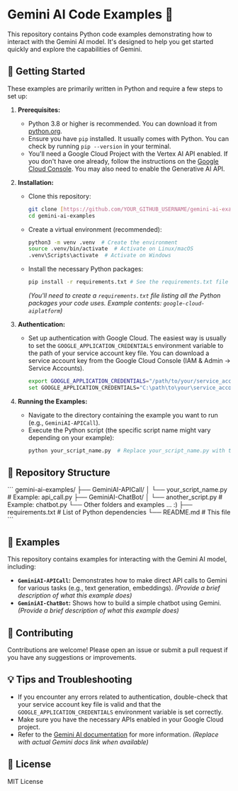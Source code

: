 # Gemini AI Code Examples 🤖

This repository contains Python code examples demonstrating how to interact with the Gemini AI model. It's designed to help you get started quickly and explore the capabilities of Gemini.

## 🚀 Getting Started

These examples are primarily written in Python and require a few steps to set up:

1. **Prerequisites:**

   - Python 3.8 or higher is recommended. You can download it from [python.org](https://www.python.org/).
   - Ensure you have `pip` installed. It usually comes with Python. You can check by running `pip --version` in your terminal.
   - You'll need a Google Cloud Project with the Vertex AI API enabled. If you don't have one already, follow the instructions on the [Google Cloud Console](https://console.cloud.google.com/). You may also need to enable the Generative AI API.

2. **Installation:**

   - Clone this repository:
     ```bash
     git clone [https://github.com/YOUR_GITHUB_USERNAME/gemini-ai-examples.git](https://www.google.com/search?q=https://github.com/YOUR_GITHUB_USERNAME/gemini-ai-examples.git) # Replace with your repo URL
     cd gemini-ai-examples
     ```

   - Create a virtual environment (recommended):
     ```bash
     python3 -m venv .venv  # Create the environment
     source .venv/bin/activate  # Activate on Linux/macOS
     .venv\Scripts\activate  # Activate on Windows
     ```

   - Install the necessary Python packages:
     ```bash
     pip install -r requirements.txt # See the requirements.txt file for dependencies
     ```
     *(You'll need to create a `requirements.txt` file listing all the Python packages your code uses. Example contents: `google-cloud-aiplatform`)*

3. **Authentication:**

   - Set up authentication with Google Cloud. The easiest way is usually to set the `GOOGLE_APPLICATION_CREDENTIALS` environment variable to the path of your service account key file. You can download a service account key from the Google Cloud Console (IAM & Admin -> Service Accounts).
     ```bash
     export GOOGLE_APPLICATION_CREDENTIALS="/path/to/your/service_account_key.json" # Linux/macOS
     set GOOGLE_APPLICATION_CREDENTIALS="C:\path\to\your\service_account_key.json"  # Windows
     ```

4. **Running the Examples:**

   - Navigate to the directory containing the example you want to run (e.g., `GeminiAI-APICall`).
   - Execute the Python script (the specific script name might vary depending on your example):
     ```bash
     python your_script_name.py  # Replace your_script_name.py with the actual script name.
     ```

## 📂 Repository Structure
\`\`\`
gemini-ai-examples/
├── GeminiAI-APICall/
│   └── your_script_name.py  # Example: api_call.py
├── GeminiAI-ChatBot/
│   └── another_script.py  # Example: chatbot.py
└── Other folders and examples ... :)
├── requirements.txt      # List of Python dependencies
└── README.md             # This file
\`\`\`


## 📝 Examples

This repository contains examples for interacting with the Gemini AI model, including:

- **`GeminiAI-APICall`:** Demonstrates how to make direct API calls to Gemini for various tasks (e.g., text generation, embeddings).  *(Provide a brief description of what this example does)*
- **`GeminiAI-ChatBot`:** Shows how to build a simple chatbot using Gemini. *(Provide a brief description of what this example does)*

## 🤝 Contributing

Contributions are welcome! Please open an issue or submit a pull request if you have any suggestions or improvements.

## 💡 Tips and Troubleshooting

- If you encounter any errors related to authentication, double-check that your service account key file is valid and that the `GOOGLE_APPLICATION_CREDENTIALS` environment variable is set correctly.
- Make sure you have the necessary APIs enabled in your Google Cloud project.
- Refer to the [Gemini AI documentation](https://developers.generativeai.google/) for more information. *(Replace with actual Gemini docs link when available)*

## 📄 License

MIT License
